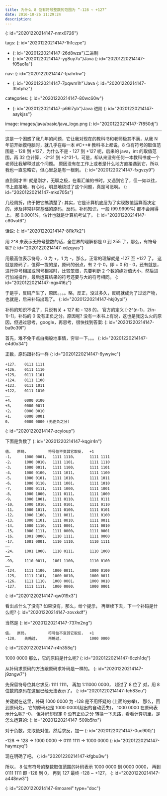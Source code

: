 ```yaml
---
title: 为什么 8 位有符号整数的范围为 “-128 ~ +127”
date: 2016-10-26 11:29:24
description:
---
```

{: id="20201220214147-nmx0726"}

tags:
{: id="20201220214147-1h1czpe"}

- {: id="20201220214147-26d8wza"}二进制
- {: id="20201220214147-yg8uy7u"}Java
{: id="20201220214147-f05ao1a"}

nav:
{: id="20201220214147-tpahrbw"}

- {: id="20201220214147-7pqwm1h"}Java
{: id="20201220214147-3tntphz"}

categories:
{: id="20201220214147-80wc60w"}

- {: id="20201220214147-p66l7yb"}Java 进阶
{: id="20201220214147-aaykjss"}

image: images/java/basic/java_logo.png
{: id="20201220214147-7f850dj"}

---

这是一个困惑了我几年的问题，它让我对现在的教科书和老师极其不满，从我 N 年前开始摸电脑时，就几乎在每一本 #C++# 教科书上都说，8 位有符号的取值范围是 - 128 到 +127，为什么不是 - 127 到 +127 呢，后来的 java，int 的取值范围，再 32 位计算，-2^31 到 +2^31-1，可是，却从来没有任何一本教科书或一个老师比我解释过这个问题。 原因没有在工作上或者是什么地方直接遇到它，所以我也一直忽略它，但心里总是有一根刺。
{: id="20201220214147-fxgvzy9"}

直到刚才!!!! 就是刚才，无聊之极，在看汇编的书时，又遇到它了，但一如以往，书上直接地，有心地，明显地绕过了这个问题，真是可恶啊。
{: id="20201220214147-mkd705s"}

几经周折，终于把它搞清楚了:
其实，它是计算机底层为了实现数值运算而决定的，涉及非常非常基础的原码，反码，补码知识，一般 (99.9999%) 都不会用得上。 那 0.0001%，估计也就是计算机考试了。
{: id="20201220214147-c80vot6"}

话说:
{: id="20201220214147-8l1k7k2"}

用 2^8 来表示无符号整数的话，全世界的理解都是 0 到 255 了，那么，有符号呢?
{: id="20201220214147-xdzqyas"}

用最高位表示符号，0 为 +，1 为 -，那么，正常的理解就是 -127 至 +127 了。 这就是原码了，值得一提的是，原码的弱点，有 2 个 0，即 + 0 和 - 0，还有就是，进行异号相加或同号相减时，比较笨蛋，先要判断 2 个数的绝对值大小，然后进行加减操作，最后运算结果的符号还要与大的符号相同。
{: id="20201220214147-ngx416z"}

于是乎，反码产生了，原因。。。。略，反正，没过多久，反码就成为了过滤产物，也就是，后来补码出现了。
{: id="20201220214147-hkj0ypi"}

补码的知识不说了，只说有关 + 127 和 - 128 的。
官方的定义 [-2^(n-1)，2(n-1)-1]，补码的 0 没有正负之分。原因呢? 没有一本书上有说，这也是我这么火的原因，但通过思考，google，再思考，很快找到答案:
{: id="20201220214147-ba9o39l"}

首先，难不免干点白痴般地事情，穷举一下。。。
{: id="20201220214147-e4d0x34"}

正数，原码跟补码一样
{: id="20201220214147-6ywyivc"}

```
+127， 	0111 1111 
+126， 	0111 1110 
+125， 	0111 1101 
+124， 	0111 1100 
+123， 	0111 1011 
+122，	0111 1010 
……
+4， 	0000 0100   
+3， 	0000 0011   
+2， 	0000 0010   
+1， 	0000 0001 
0，   	0000 0000 (无正负之分)
```
{: id="20201220214147-zcyloup"}

下面是负数了
{: id="20201220214147-kqgir4n"}

```
值， 	原码， 		符号位不变其它取反，	+1 
-1， 	1000 0001，	1111 1110，		1111 1111
-2，  	1000 0010，	1111 1101，		1111 1110   
-3，  	1000 0011，	1111 1100，		1111 1101   
-4，  	1000 0100，	1111 1011，		1111 1100   
-5，  	1000 0101，	1111 1010，		1111 1011   
-6，  	1000 0110，	1111 1001，		1111 1010   
-7，  	1000 0111，	1111 1000，		1111 1001   
-8，  	1000 1000，	1111 0111，		1111 1000   
-9，  	1000 1001，	1111 0110，		1111 0111 
-10，  	1000 1010，	1111 0101，		1111 0110 
-11，  	1000 1011，	1111 0100，		1111 0101 
-12，  	1000 1100，	1111 0011，		1111 0100 
-13，  	1000 1101，	1111 0010，		1111 0011 
-14，  	1000 1110，	1111 0001，		1111 0010 
-15，  	1000 1111，	1111 0000，		1111 0001 
-16，  	1001 0000，	1110 1111，		1111 0000 
-17，  	1001 0001，	1110 1110，		1110 1111 
…… 
-24，  	1001 1000，	1110 0111，		1110 1000 
…… 
-99，  	1110 0011，	1001 1100，		1110 0100 
…… 
-124， 	1111 1100，	1000 0011，		1000 0100 
-125， 	1111 1101，	1000 0010，		1000 0011 
-126， 	1111 1110，	1000 0001，		1000 0010 
-127， 	1111 1111，	1000 0000，		1000 0001
```
{: id="20201220214147-qw019x3"}

看出点什么了没有?
如果没有，那么，给个提示， 再继续下去，下一个补码是什么呢?
{: id="20201220214147-zovxkdf"}

当然是
{: id="20201220214147-737m2ng"}

```
值， 	原码， 		符号位不变其它取反，	+1 
-128， 	先略过，  	再略过， 			1000 0000
```
{: id="20201220214147-r4h358q"}

1000 0000 那么，它的原码是什么呢?
{: id="20201220214147-6czh1dq"}

从补码求原码的方法跟原码求补码是一样的。
{: id="20201220214147-j9zngw7"}

先保留符号位其它求反: 1111 1111， 再加 1:11000 0000， 超过了 8 位了 对，用 8 位数的原码在这里已经无法表示了。
{: id="20201220214147-feh83eu"}

关键就在这里，补码 1000 0000 为 -128 是不用怀疑的 (上面的穷举)， 那么，回到原码处， 它的原码也是 1000 0000(超出的自动丢失)， 1000 0000 在原码表示什么呢? -0， 但补码却规定 0 没有正负之分 转换一下思路，看看计算机里，是怎么运算的:
{: id="20201220214147-509b5hx"}

对于负数，先取绝对值，然后求反，加一
{: id="20201220214147-0uc900j"}

-128 -> 128 -> 1000 0000 -> 0111 1111 -> 1000 0000
{: id="20201220214147-haymzyq"}

现在明确了吧。
{: id="20201220214147-kfgbu3w"}

所以， 8 位有符号的整数取值范围的补码表示 1000 0000 到 0000 0000， 再到 0111 1111 即 -128 到 0， 再到 127 最终 -128 ~ +127。
{: id="20201220214147-a448nw3"}


{: id="20201220214147-8moarel" type="doc"}
